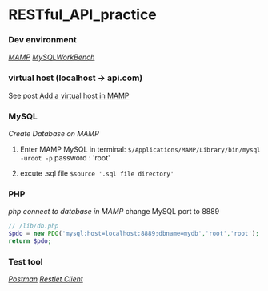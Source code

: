 # RESTful_API_practice
### Dev environment
*[MAMP](https://www.mamp.info/en/)*
*[MySQLWorkBench](https://www.mysql.com/cn/products/workbench/)*

### virtual host (localhost -> api.com)
See post [Add a virtual host in MAMP](https://jinwangq.github.io/2018/11/15/Add-a-virtual-host-in-MAMP/)

### MySQL
*Create Database on MAMP*
1. Enter MAMP MySQL in terminal:
`$/Applications/MAMP/Library/bin/mysql -uroot -p`
password : 'root'

2. excute .sql file
`$source '.sql file directory'`

### PHP
*php connect to database in MAMP*
change MySQL port to 8889
```php
// /lib/db.php
$pdo = new PDO('mysql:host=localhost:8889;dbname=mydb','root','root');
return $pdo;
```


### Test tool
*[Postman](https://www.getpostman.com/)*
*[Restlet Client](https://chrome.google.com/webstore/detail/restlet-client-rest-api-t/aejoelaoggembcahagimdiliamlcdmfm)*

